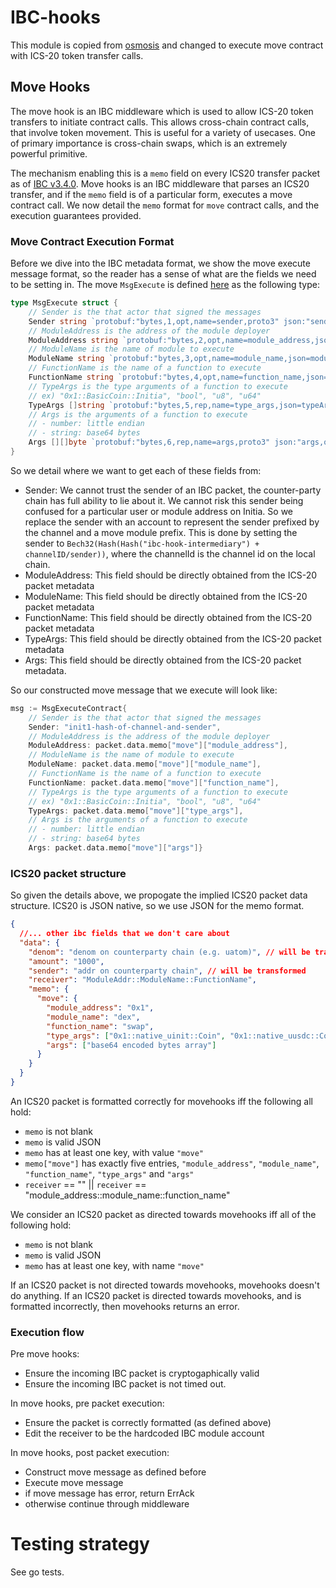 # IBC-hooks

This module is copied from [osmosis](https://github.com/osmosis-labs/osmosis) and changed to execute move contract with ICS-20 token transfer calls.

## Move Hooks

The move hook is an IBC middleware which is used to allow ICS-20 token transfers to initiate contract calls.
This allows cross-chain contract calls, that involve token movement.
This is useful for a variety of usecases.
One of primary importance is cross-chain swaps, which is an extremely powerful primitive.

The mechanism enabling this is a `memo` field on every ICS20 transfer packet as of [IBC v3.4.0](https://medium.com/the-interchain-foundation/moving-beyond-simple-token-transfers-d42b2b1dc29b).
Move hooks is an IBC middleware that parses an ICS20 transfer, and if the `memo` field is of a particular form, executes a move contract call. We now detail the `memo` format for `move` contract calls, and the execution guarantees provided.

### Move Contract Execution Format

Before we dive into the IBC metadata format, we show the move execute message format, so the reader has a sense of what are the fields we need to be setting in.
The move `MsgExecute` is defined [here](https://github.com/initia-labs/initia/blob/27ceb2b535bfe355062b6770ebd1463aa0028ffc/x/move/types/tx.pb.go#L119-L135) as the following type:

```go
type MsgExecute struct {
	// Sender is the that actor that signed the messages
	Sender string `protobuf:"bytes,1,opt,name=sender,proto3" json:"sender,omitempty"`
	// ModuleAddress is the address of the module deployer
	ModuleAddress string `protobuf:"bytes,2,opt,name=module_address,json=moduleAddress,proto3" json:"module_address,omitempty"`
	// ModuleName is the name of module to execute
	ModuleName string `protobuf:"bytes,3,opt,name=module_name,json=moduleName,proto3" json:"module_name,omitempty"`
	// FunctionName is the name of a function to execute
	FunctionName string `protobuf:"bytes,4,opt,name=function_name,json=functionName,proto3" json:"function_name,omitempty"`
	// TypeArgs is the type arguments of a function to execute
	// ex) "0x1::BasicCoin::Initia", "bool", "u8", "u64"
	TypeArgs []string `protobuf:"bytes,5,rep,name=type_args,json=typeArgs,proto3" json:"type_args,omitempty"`
	// Args is the arguments of a function to execute
	// - number: little endian
	// - string: base64 bytes
	Args [][]byte `protobuf:"bytes,6,rep,name=args,proto3" json:"args,omitempty"`
}
```

So we detail where we want to get each of these fields from:

- Sender: We cannot trust the sender of an IBC packet, the counter-party chain has full ability to lie about it.
  We cannot risk this sender being confused for a particular user or module address on Initia.
  So we replace the sender with an account to represent the sender prefixed by the channel and a move module prefix.
  This is done by setting the sender to `Bech32(Hash(Hash("ibc-hook-intermediary") + channelID/sender))`, where the channelId is the channel id on the local chain.
- ModuleAddress: This field should be directly obtained from the ICS-20 packet metadata
- ModuleName: This field should be directly obtained from the ICS-20 packet metadata
- FunctionName: This field should be directly obtained from the ICS-20 packet metadata
- TypeArgs: This field should be directly obtained from the ICS-20 packet metadata
- Args: This field should be directly obtained from the ICS-20 packet metadata.

So our constructed move message that we execute will look like:

```go
msg := MsgExecuteContract{
	// Sender is the that actor that signed the messages
	Sender: "init1-hash-of-channel-and-sender",
	// ModuleAddress is the address of the module deployer
	ModuleAddress: packet.data.memo["move"]["module_address"],
    // ModuleName is the name of module to execute
	ModuleName: packet.data.memo["move"]["module_name"],
    // FunctionName is the name of a function to execute
	FunctionName: packet.data.memo["move"]["function_name"],
	// TypeArgs is the type arguments of a function to execute
	// ex) "0x1::BasicCoin::Initia", "bool", "u8", "u64"
	TypeArgs: packet.data.memo["move"]["type_args"],
	// Args is the arguments of a function to execute
	// - number: little endian
	// - string: base64 bytes
	Args: packet.data.memo["move"]["args"]}
```

### ICS20 packet structure

So given the details above, we propogate the implied ICS20 packet data structure.
ICS20 is JSON native, so we use JSON for the memo format.

```json
{
  //... other ibc fields that we don't care about
  "data": {
    "denom": "denom on counterparty chain (e.g. uatom)", // will be transformed to the local denom (ibc/...)
    "amount": "1000",
    "sender": "addr on counterparty chain", // will be transformed
    "receiver": "ModuleAddr::ModuleName::FunctionName",
    "memo": {
      "move": {
        "module_address": "0x1",
        "module_name": "dex",
        "function_name": "swap",
        "type_args": ["0x1::native_uinit::Coin", "0x1::native_uusdc::Coin"],
        "args": ["base64 encoded bytes array"]
      }
    }
  }
}
```

An ICS20 packet is formatted correctly for movehooks iff the following all hold:

- `memo` is not blank
- `memo` is valid JSON
- `memo` has at least one key, with value `"move"`
- `memo["move"]` has exactly five entries, `"module_address"`, `"module_name"`, `"function_name"`, `"type_args"` and `"args"`
- `receiver` == "" || `receiver` == "module_address::module_name::function_name"

We consider an ICS20 packet as directed towards movehooks iff all of the following hold:

- `memo` is not blank
- `memo` is valid JSON
- `memo` has at least one key, with name `"move"`

If an ICS20 packet is not directed towards movehooks, movehooks doesn't do anything.
If an ICS20 packet is directed towards movehooks, and is formatted incorrectly, then movehooks returns an error.

### Execution flow

Pre move hooks:

- Ensure the incoming IBC packet is cryptogaphically valid
- Ensure the incoming IBC packet is not timed out.

In move hooks, pre packet execution:

- Ensure the packet is correctly formatted (as defined above)
- Edit the receiver to be the hardcoded IBC module account

In move hooks, post packet execution:

- Construct move message as defined before
- Execute move message
- if move message has error, return ErrAck
- otherwise continue through middleware

# Testing strategy

See go tests.
